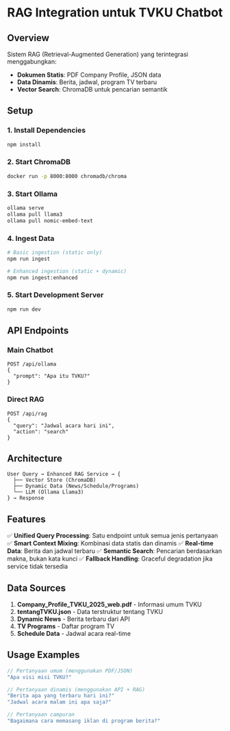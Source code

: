 # RAG Integration untuk TVKU Chatbot

## Overview
Sistem RAG (Retrieval-Augmented Generation) yang terintegrasi menggabungkan:
- **Dokumen Statis**: PDF Company Profile, JSON data
- **Data Dinamis**: Berita, jadwal, program TV terbaru
- **Vector Search**: ChromaDB untuk pencarian semantik

## Setup

### 1. Install Dependencies
```bash
npm install
```

### 2. Start ChromaDB
```bash
docker run -p 8000:8000 chromadb/chroma
```

### 3. Start Ollama
```bash
ollama serve
ollama pull llama3
ollama pull nomic-embed-text
```

### 4. Ingest Data
```bash
# Basic ingestion (static only)
npm run ingest

# Enhanced ingestion (static + dynamic)
npm run ingest:enhanced
```

### 5. Start Development Server
```bash
npm run dev
```

## API Endpoints

### Main Chatbot
```
POST /api/ollama
{
  "prompt": "Apa itu TVKU?"
}
```

### Direct RAG
```
POST /api/rag
{
  "query": "Jadwal acara hari ini",
  "action": "search"
}
```

## Architecture

```
User Query → Enhanced RAG Service → {
  ├── Vector Store (ChromaDB)
  ├── Dynamic Data (News/Schedule/Programs)
  └── LLM (Ollama Llama3)
} → Response
```

## Features

✅ **Unified Query Processing**: Satu endpoint untuk semua jenis pertanyaan
✅ **Smart Context Mixing**: Kombinasi data statis dan dinamis
✅ **Real-time Data**: Berita dan jadwal terbaru
✅ **Semantic Search**: Pencarian berdasarkan makna, bukan kata kunci
✅ **Fallback Handling**: Graceful degradation jika service tidak tersedia

## Data Sources

1. **Company_Profile_TVKU_2025_web.pdf** - Informasi umum TVKU
2. **tentangTVKU.json** - Data terstruktur tentang TVKU
3. **Dynamic News** - Berita terbaru dari API
4. **TV Programs** - Daftar program TV
5. **Schedule Data** - Jadwal acara real-time

## Usage Examples

```typescript
// Pertanyaan umum (menggunakan PDF/JSON)
"Apa visi misi TVKU?"

// Pertanyaan dinamis (menggunakan API + RAG)
"Berita apa yang terbaru hari ini?"
"Jadwal acara malam ini apa saja?"

// Pertanyaan campuran
"Bagaimana cara memasang iklan di program berita?"
```